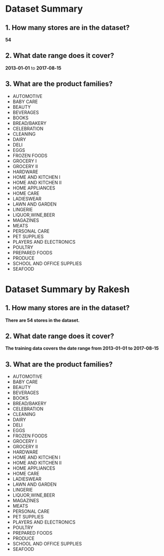 
<!-- ───────── START of Prompts by Kunal Ghosh (ghosh178@purdue.edu) ───────── -->

# Dataset Summary

## 1. How many stores are in the dataset?  
**54**

## 2. What date range does it cover?  
**2013‑01‑01** to **2017‑08‑15**

## 3. What are the product families?  
- AUTOMOTIVE  
- BABY CARE  
- BEAUTY  
- BEVERAGES  
- BOOKS  
- BREAD/BAKERY  
- CELEBRATION  
- CLEANING  
- DAIRY  
- DELI  
- EGGS  
- FROZEN FOODS  
- GROCERY I  
- GROCERY II  
- HARDWARE  
- HOME AND KITCHEN I  
- HOME AND KITCHEN II  
- HOME APPLIANCES  
- HOME CARE  
- LADIESWEAR  
- LAWN AND GARDEN  
- LINGERIE  
- LIQUOR,WINE,BEER  
- MAGAZINES  
- MEATS  
- PERSONAL CARE  
- PET SUPPLIES  
- PLAYERS AND ELECTRONICS  
- POULTRY  
- PREPARED FOODS  
- PRODUCE  
- SCHOOL AND OFFICE SUPPLIES  
- SEAFOOD  

<!-- ───────── END of Prompts by Kunal Ghosh (ghosh178@purdue.edu) ───────── -->

<!-- ───────── START of Prompts by Rakesh Prusty (prustyr@purdue.edu) ───────── -->

# Dataset Summary by Rakesh

## 1. How many stores are in the dataset?  
**There are 54 stores in the dataset.**

## 2. What date range does it cover?  
**The training data covers the date range from 2013-01-01 to 2017-08-15**

## 3. What are the product families?  
- AUTOMOTIVE  
- BABY CARE  
- BEAUTY  
- BEVERAGES  
- BOOKS  
- BREAD/BAKERY  
- CELEBRATION  
- CLEANING  
- DAIRY  
- DELI  
- EGGS  
- FROZEN FOODS  
- GROCERY I  
- GROCERY II  
- HARDWARE  
- HOME AND KITCHEN I  
- HOME AND KITCHEN II  
- HOME APPLIANCES  
- HOME CARE  
- LADIESWEAR  
- LAWN AND GARDEN  
- LINGERIE  
- LIQUOR,WINE,BEER  
- MAGAZINES  
- MEATS  
- PERSONAL CARE  
- PET SUPPLIES  
- PLAYERS AND ELECTRONICS  
- POULTRY  
- PREPARED FOODS  
- PRODUCE  
- SCHOOL AND OFFICE SUPPLIES  
- SEAFOOD  

<!-- ───────── END of Prompts by Rakesh Prusty (prustyr@purdue.edu) ───────── -->
